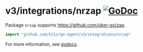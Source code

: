 # v3/integrations/nrzap [![GoDoc](https://godoc.org/github.com/k2io/go-agent/v3/integrations/nrzap?status.svg)](https://godoc.org/github.com/k2io/go-agent/v3/integrations/nrzap)

Package `nrzap` supports https://github.com/uber-go/zap.

```go
import "github.com/k2io/go-agent/v3/integrations/nrzap"
```

For more information, see
[godocs](https://godoc.org/github.com/k2io/go-agent/v3/integrations/nrzap).

